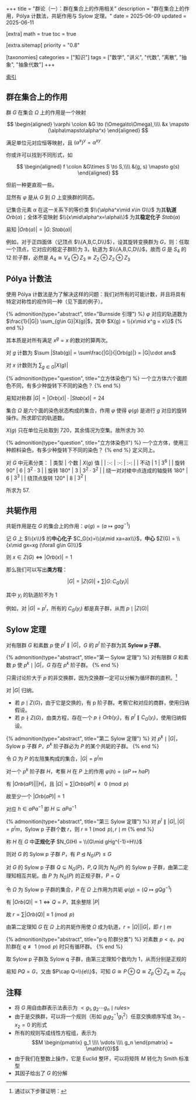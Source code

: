 +++
title = "群论（一）：群在集合上的作用相关"
description = "群在集合上的作用，Pólya 计数法，共轭作用与 Sylow 定理。"
date = 2025-06-09
updated = 2025-06-11

[extra]
math = true
toc = true

[extra.sitemap]
priority = "0.8"

[taxonomies]
categories = ["知识"]
tags = ["数学", "讲义", "代数", "离散", "抽象", "抽象代数"]
+++

[索引](/posts/index-group-theory/)

## 群在集合上的作用
群 $G$ 在集合 $\Omega$ 上的作用是一个映射

$$
\begin{aligned}
\varphi \colon &G \to (\Omega\to\Omega),\\\\
        &x \mapsto (\alpha\mapsto\alpha^x)
\end{aligned}
$$

满足单位元对应恒等映射，且 $(\alpha^x)^y = \alpha^{xy}$

你或许可以找到不同形式，如

$$
\begin{aligned}
f \colon &G\times S \to S,\\\\
        &(g, s) \mapsto g(s)
\end{aligned}
$$

但前一种更直观一些。

显然有 $\varphi$ 是从 $G$ 到 $\Omega$ 上变换群的同态。

记集合元素 $\alpha$ 在这一关系下的等价类 $\\{\alpha^x\mid x\in G\\}$ 为其**轨道** $Orb(\alpha)$；全体不变映射 $\\{x\mid\alpha^x=\alpha\\}$ 为其**稳定化子** $Stab(\alpha)$

易知 $|Orb(\alpha)|=|G\colon Stab(\alpha)|$

例如，对于正四面体（记顶点 $\\{A,B,C,D\\}$），设其旋转变换群为 $G$，则：任取一个顶点，它对应的稳定子群阶为 3，轨道为 $\\{A,B,C,D\\}$，故而 $G$ 是 $S_4$ 的 12 阶子群，必然是 $A_4\cong V_4\oplus Z_3\cong Z_2\oplus Z_2\oplus Z_3$

## Pólya 计数法
使用 Pólya 计数法是为了解决这样的问题：我们对所有的可能计数，并且将具有特定对称性的视作同一种（见下面的例子）。

{% admonition(type="abstract", title="Burnside 引理") %}
$\varphi$ 对应的轨道数为 $\frac{1}{|G|} \sum_{g\in G}|X(g)|$，其中 $X(g) = \\{x\mid x^g = x\\}$
{% end %}

其本质是对所有满足 $x^g = x$ 的数对的算两次。

对 $g$ 计数为 $\sum |Stab(g)| = \sum\frac{|G|}{|Orb(g)|} = |G|\cdot ans$

对 $x$ 计数则为 $\sum_{g\in G}|X(g)|$

{% admonition(type="question", title="立方体染色Ⅰ") %}
一个立方体六个面颜色不同，有多少种旋转下不同的染色？
{% end %}

易知对称群 $|G| = |Orb(x)|\cdot |Stab(x)| = 24$

集合 $\Omega$ 是六个面的染色状态构成的集合，作用 $\varphi$ 使得 $\varphi(g)$ 是进行 $g$ 对应的旋转操作。所求即它的轨道数。

$X(g)$ 只在单位元处取到 720，其余情况为空集。故所求为 30.

{% admonition(type="question", title="立方体染色Ⅱ") %}
一个立方体，使用三种颜料染色，有多少种旋转下不同的染色？
{% end %}
定义同上。

对 $G$ 中元素分类：
| 类型 | 个数 | $X(g)$ 值 |
| :-: | :-: | :-: |
| 不动 | 1 | $3^6$ |
| 旋转 90° | 6 | $3^2\cdot 3$ |
| 旋转 180° | 3 | $3^2\cdot 3^2$ |
| 绕一对对棱中点连成的轴旋转 180° | 6 | $3^3$ |
| 绕顶点旋转 120° | 8 | $3^2$ |

所求为 57.

## 共轭作用
共轭作用是在 $G$ 的集合上的作用：$\varphi(g) = (a\mapsto gag^{-1})$

记 $G$ 上 $\\{x\\}$ 的**中心化子** $C_G(x)=\\{a\mid xa=ax\\}$，**中心** $Z(G) = \\{x\mid gx=xg (\forall g\in G)\\}$

则 $x\in Z(G)\Leftrightarrow |Orb(x)|=1$

那么我们可以写出**类方程**：

$$|G| = |Z(G)| + \sum |G\colon C_G(y_i)|$$

其中 $y_i$ 的轨道阶不为 1

例如，对 $|G|=p^l$，所有的 $C_G(y_i)$ 都是真子群，从而 $p\mid |Z(G)|$

## Sylow 定理
对有限群 $G$ 和素数 $p$ 使 $p^l\parallel |G|$，$G$ 的 $p^l$ 阶子群为其 **Sylow p 子群**。

{% admonition(type="abstract", title="第一 Sylow 定理") %}
对有限群 $G$ 和素数 $p$ 使 $p^k\mid |G|$，$G$ 存在 $p^k$ 阶子群。
{% end %}

只需讨论阶大于 $p$ 的非交换群，因为交换群一定可以分解为循环群的直积。[^1]

对 $|G|$ 归纳。
- 若 $p\mid Z(G)$，由于它是交换的，有 p 阶子群。考察它和对应的商群，使用归纳假设。
- 若 $p\nmid Z(G)$，由类方程，存在一个 $p\nmid Orb(y_i)$，有 $p^l\parallel C_G(y_i)$，使用归纳假设。

{% admonition(type="abstract", title="第二 Sylow 定理") %}
对 $p^k\mid |G|$，Sylow p 子群 $P$，$p^k$ 阶子群必为 $P$ 的某个共轭的子群。
{% end %}

令 $\Omega$ 为 $P$ 的左陪集构成的集合，$|G|=p^lm$

对一个 $p^k$ 阶子群 $H$，考察 $H$ 在 $P$ 上的作用 $\varphi(h) = (aP\mapsto haP)$

有 $|Orb(aP)|\big| |H|$，且 $|\Omega|=\sum |Orb(aP)|\not\equiv 0\pmod{p}$

故至少一个 $|Orb(aP)|=1$

对应 $h\in aPa^{-1}$ 即 $H\subseteq aPa^{-1}$

{% admonition(type="abstract", title="第三 Sylow 定理") %}
对 $p^l\parallel |G|, |G|=p^lm$，Sylow p 子群个数 $r$，则 $r\equiv 1\pmod{p}, r\mid m$
{% end %}

称 $H$ 在 $G$ 中**正规化子** $N_G(H) = \\{G\mid gHg^{-1}=H\\}$

则对 $G$ 的 Sylow p 子群 $P$，有 $P\unlhd N_G(P)\le G$

对 $G$ 的 Sylow p 子群 $Q\subseteq N_G(P)$，$P,Q$ 同为 $N_G(P)$ 的 Sylow p 子群，由第二定理知相互共轭。由 $P$ 为 $N_G(P)$ 的正规子群，$P=Q$

令 $\Omega$ 为 Sylow p 子群的集合，$P$ 在 $\Omega$ 上作用为共轭 $\varphi(g) = (Q\mapsto gQg^{-1})$

有 $|Orb(Q)|=1\Leftrightarrow Q=P$，其余整除 $|P|$

故 $r=\sum |Orb(Q)|\equiv 1\pmod{p}$

由第二定理知 $G$ 在 $\Omega$ 上的共轭作用使 $\Omega$ 成为轨道，$r=|\Omega|\big| |G|$，即 $r\mid m$

{% admonition(type="abstract", title="p·q 阶群分类") %}
对素数 $p<q$，$pq$ 阶群在 $q\not\equiv 1\pmod{p}$ 时只有循环群。
{% end %}

取 Sylow p 子群及 Sylow q 子群，由第三定理知个数均为 1，从而分别是正规的

易知 $PQ=G$，又由 $P\cap Q=\\{e\\}$，可知 $G\cong P\oplus Q\cong Z_p\oplus Z_q\cong Z_{pq}$

## 注释
[^1]: 通过以下步骤证明：
* 将 $G$ 用自由群表示法表示为 $<g_1, g_2\cdots g_n\mid rules>$
* 由于是交换群，可以将一个规则（形如 $g_1 g_2^{-1} g_1^2$）任意交换顺序写成 $3x_1-x_2=0$ 的形式
* 所有的规则写成线性方程组，表示为
$$M \begin{pmatrix} g_1 \\\\ \vdots \\\\ g_n \end{pmatrix} = \mathbf{0}$$
* 由于我们在整数上操作，它是 Euclid 整环，可以将矩阵 $M$ 转化为 Smith 标准型
* 其因子给出了 $G$ 的分解
